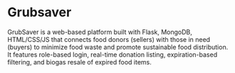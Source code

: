 # Grubsaver
GrubSaver is a web-based platform built with Flask, MongoDB, HTML/CSS/JS that connects food donors (sellers) with those in need (buyers) to minimize food waste and promote sustainable food distribution. It features role-based login, real-time donation listing, expiration-based filtering, and biogas resale of expired food items.
